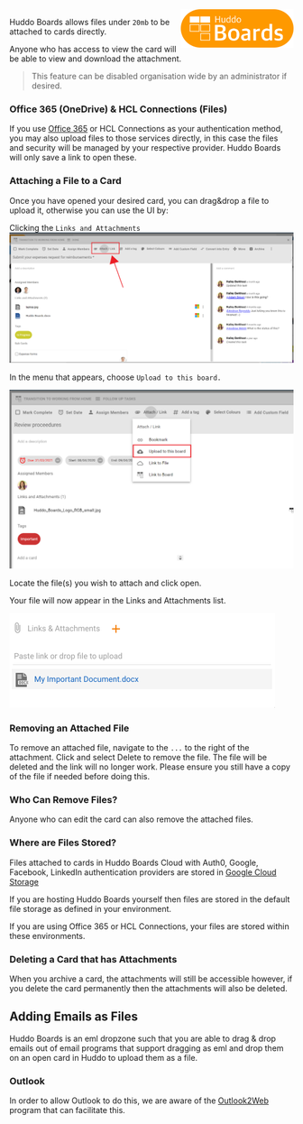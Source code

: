 <img style="float: right" src="/assets/images/boards-logo.jpg" width="200" alt="My Boards" />

Huddo Boards allows files under `20mb` to be attached to cards directly.

Anyone who has access to view the card will be able to view and download the attachment.

> This feature can be disabled organisation wide by an administrator if desired.

### Office 365 (OneDrive) & HCL Connections (Files)

If you use <a target="_blank" href="https://docs.huddo.com/boards/howto/microsoft/onedrive/">Office 365</a> or HCL Connections as your authentication method, you may also upload files to those services directly, in this case the files and security will be managed by your respective provider. Huddo Boards will only save a link to open these.

### Attaching a File to a Card

Once you have opened your desired card, you can drag&drop a file to upload it, otherwise you can use the UI by:

Clicking the `Links and Attachments`
![](./attaching1.png)

In the menu that appears, choose `Upload to this board.`

![](./attaching3.png)

Locate the file(s) you wish to attach and click open. 

Your file will now appear in the Links and Attachments list.

![](./attaching4.png)

### Removing an Attached File

To remove an attached file, navigate to the `...` to the right of the attachment. Click and select Delete to remove the file. The file will be deleted and the link will no longer work. Please ensure you still have a copy of the file if needed before doing this.

### Who Can Remove Files?

Anyone who can edit the card can also remove the attached files.

### Where are Files Stored?

Files attached to cards in Huddo Boards Cloud with Auth0, Google, Facebook, LinkedIn authentication providers are stored in <a target="_blank" href="https://cloud.google.com/storage/">Google Cloud Storage</a>

If you are hosting Huddo Boards yourself then files are stored in the default file storage as defined in your environment.

If you are using Office 365 or HCL Connections, your files are stored within these environments.

### Deleting a Card that has Attachments

When you archive a card, the attachments will still be accessible however, if you delete the card permanently then the attachments will also be deleted.

## Adding Emails as Files

Huddo Boards is an eml dropzone such that you are able to drag & drop emails out of email programs that support dragging as eml and drop them on an open card in Huddo to upload them as a file.

### Outlook

In order to allow Outlook to do this, we are aware of the [Outlook2Web](https://outlook2web.com/) program that can facilitate this.